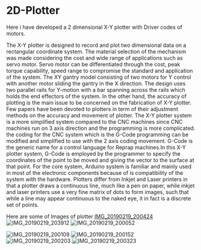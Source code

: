 # 2D-Plotter
Here i have developed a 2 dimensional X-Y plotter with Driver codes of motors.

The X-Y plotter is designed to record and plot two dimensional data on a rectangular coordinate system. The material selection of the mechanism was made considering the cost and wide range of applications such as servo motor. Servo motor can be differentiated through the cost, peak torque capability, speed range to compromise the standard and application of the system. The XY gantry model consisting of two motors for Y control with another motor sliding the gantry in the X direction. The design uses two parallel rails for Y-motion with a bar spanning across the rails which holds the end effectors of the system.
In the other hand, the accuracy of plotting is the main issue to be concerned on the fabrication of X-Y plotter. Few papers have been devoted to plotters in term of their adjustment methods on the accuracy and movement of plotter.
The X-Y plotter system is a more simplified system compared to the CNC machines since CNC machines run on 3 axis direction and the programming is more complicated. the coding for the CNC system which is the G-Code programming can be modified and simplified to use with the 2 axis coding movement. G-Code is the generic name for a control language for Reprap machines.In this X-Y plotter system, G-Code is employed by the programmer to specify the coordinates of the point to be moved and giving the vector to the surface at that point. For the core system, Arduino system is familiar and mainly used in most of the electronic components because of is compatibility of the system with the hardware.
 Plotters differ from Inkjet and Laser printers in that a plotter draws a continuous line, much like a pen on paper, while inkjet and laser printers use a very fine matrix of dots to form images, such that while a line may appear continuous to the naked eye, it in fact is a discrete set of points.

Here are some of Images of plotter
[IMG_20190219_200424](https://user-images.githubusercontent.com/60182992/128871092-71767e98-e95f-4aa2-bf55-373f9bc07bb4.jpg)
![IMG_20190219_203912](https://user-images.githubusercontent.com/60182992/128871098-96a4657c-2a13-467c-9d5d-19bc109ac40f.jpg)
![IMG_20190219_200052](https://user-images.githubusercontent.com/60182992/128871101-6ca6900c-ceb9-48ff-ae89-28fb61d365b7.jpg)

![IMG_20190219_200109](https://user-images.githubusercontent.com/60182992/128871058-bd4f5580-17f0-4c30-b9af-a33586b9ea69.jpg)
![IMG_20190219_200152](https://user-images.githubusercontent.com/60182992/128871065-5d392e9b-7821-497c-8166-c4f222fec677.jpg)
![IMG_20190219_200203](https://user-images.githubusercontent.com/60182992/128871071-db6f01fd-125c-4e9f-af27-a76561ed9268.jpg)
![IMG_20190219_200323](https://user-images.githubusercontent.com/60182992/128871075-a42decce-c42f-41c7-94a2-387651be2d08.jpg)
